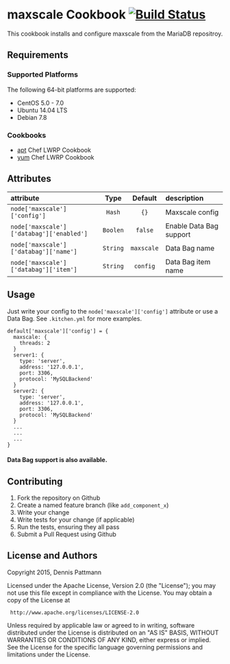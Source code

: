 # maxscale Cookbook [![Build Status](https://travis-ci.org/DennisBP/chef-maxscale.svg?branch=master)](https://travis-ci.org/DennisBP/chef-maxscale)

This cookbook installs and configure maxscale from the MariaDB repositroy.

## Requirements

### Supported Platforms

The following 64-bit platforms are supported:

* CentOS 5.0 - 7.0
* Ubuntu 14.04 LTS
* Debian 7.8

### Cookbooks

* [apt](https://supermarket.getchef.com/cookbooks/apt) Chef LWRP Cookbook
* [yum](https://supermarket.getchef.com/cookbooks/yum) Chef LWRP Cookbook

## Attributes

| attribute                                | Type      | Default    | description                              |
|:-----------------------------------------|:---------:|:----------:|:-----------------------------------------|
| `node['maxscale']['config']`             | `Hash`    | `{}`       | Maxscale config                          |
| `node['maxscale']['databag']['enabled']` | `Boolen`  | `false`    | Enable Data Bag support                  |
| `node['maxscale']['databag']['name']`    | `String`  | `maxscale` | Data Bag name                            |
| `node['maxscale']['databag']['item']`    | `String`  | `config`   | Data Bag item name                       |

## Usage

Just write your config to the `node['maxscale']['config']` attribute or use a Data Bag. See `.kitchen.yml` for
more examples.

```
default['maxscale']['config'] = {
  maxscale: {
    threads: 2
  }
  server1: {
    type: 'server',
    address: '127.0.0.1',
    port: 3306,
    protocol: 'MySQLBackend'
  }
  server2: {
    type: 'server',
    address: '127.0.0.1',
    port: 3306,
    protocol: 'MySQLBackend'
  }
  ...
  ...
  ...
}
```

#### Data Bag support is also available.

## Contributing

1. Fork the repository on Github
2. Create a named feature branch (like `add_component_x`)
3. Write your change
4. Write tests for your change (if applicable)
5. Run the tests, ensuring they all pass
6. Submit a Pull Request using Github

## License and Authors

Copyright 2015, Dennis Pattmann

Licensed under the Apache License, Version 2.0 (the "License");
you may not use this file except in compliance with the License.
You may obtain a copy of the License at

     http://www.apache.org/licenses/LICENSE-2.0

Unless required by applicable law or agreed to in writing, software
distributed under the License is distributed on an "AS IS" BASIS,
WITHOUT WARRANTIES OR CONDITIONS OF ANY KIND, either express or implied.
See the License for the specific language governing permissions and
limitations under the License.
